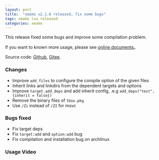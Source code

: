 ```yaml
---
layout: post
title:  "xmake v2.1.6 released, fix some bugs"
tags: xmake lua released
categories: xmake
---
```


This release fixed some bugs and improve some compilation problem.

If you want to known more usage, please see [online documents](http://xmake.io/#/home)。

Source code: [Github](https://github.com/xmake-io/xmake), [Gitee](https://gitee.com/tboox/xmake).

### Changes

* Improve `add_files` to configure the compile option of the given files
* Inherit links and linkdirs from the dependent targets and options
* Improve `target.add_deps` and add inherit config, .e.g `add_deps("test", {inherit = false})`
* Remove the binary files of `tbox.pkg`
* Use `/Zi` instead of `/ZI` for msvc

### Bugs fixed

* Fix target deps
* Fix `target:add` and `option:add` bug
* Fix compilation and installation bug on archlinux

### Usage Video

<script type="text/javascript" src="https://asciinema.org/a/133693.js" id="asciicast-133693" async></script>

